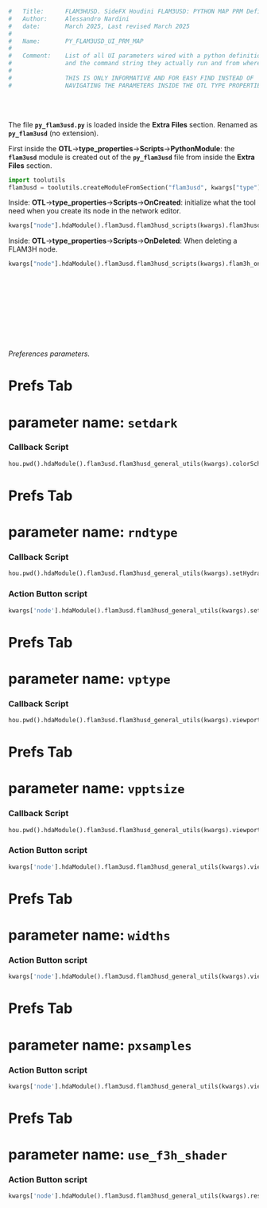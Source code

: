 

```python
#   Title:      FLAM3HUSD. SideFX Houdini FLAM3USD: PYTHON MAP PRM Definitions
#   Author:     Alessandro Nardini
#   date:       March 2025, Last revised March 2025
#
#   Name:       PY_FLAM3USD_UI_PRM_MAP
#
#   Comment:    List of all UI parameters wired with a python definition
#               and the command string they actually run and from where.
#
#               THIS IS ONLY INFORMATIVE AND FOR EASY FIND INSTEAD OF
#               NAVIGATING THE PARAMETERS INSIDE THE OTL TYPE PROPERTIES WINDOW.
```


<br>
<br>



The file **`py_flam3usd.py`** is loaded inside the **Extra Files** section. Renamed as **`py_flam3usd`** (no extension).

First inside the **OTL**->**type_properties**->**Scripts**->**PythonModule**:
the **`flam3usd`** module is created out of the **`py_flam3usd`** file from inside the **Extra Files** section.

```python
import toolutils
flam3usd = toolutils.createModuleFromSection("flam3usd", kwargs["type"], "py_flam3usd")
```

Inside: **OTL**->**type_properties**->**Scripts**->**OnCreated**:
initialize what the tool need when you create its node in the network editor.
```python
kwargs["node"].hdaModule().flam3usd.flam3husd_scripts(kwargs).flam3husd_on_create()
```

Inside: **OTL**->**type_properties**->**Scripts**->**OnDeleted**:
When deleting a FLAM3H node.
```python
kwargs["node"].hdaModule().flam3usd.flam3husd_scripts(kwargs).flam3h_on_deleted()
```

<br>
<br>
<br>
<br>
<br>
<br>
<br>
<br>

_Preferences parameters._

# Prefs Tab
# parameter name:    `setdark`
### Callback Script
```python
hou.pwd().hdaModule().flam3usd.flam3husd_general_utils(kwargs).colorSchemeDark()
```
# Prefs Tab
# parameter name:    `rndtype`
### Callback Script
```python
hou.pwd().hdaModule().flam3usd.flam3husd_general_utils(kwargs).setHydraRenderer()
```
### Action Button script
```python
kwargs['node'].hdaModule().flam3usd.flam3husd_general_utils(kwargs).setHydraRenderer()
```
# Prefs Tab
# parameter name:    `vptype`
### Callback Script
```python
hou.pwd().hdaModule().flam3usd.flam3husd_general_utils(kwargs).viewportParticleDisplay()
```
# Prefs Tab
# parameter name:    `vpptsize`
### Callback Script
```python
hou.pwd().hdaModule().flam3usd.flam3husd_general_utils(kwargs).viewportParticleSize()
```
### Action Button script
```python
kwargs['node'].hdaModule().flam3usd.flam3husd_general_utils(kwargs).viewportParticleSize(1.0)
```
# Prefs Tab
# parameter name:    `widths`
### Action Button script
```python
kwargs['node'].hdaModule().flam3usd.flam3husd_general_utils(kwargs).viewportParticleSize(1.0, 'widths')
```
# Prefs Tab
# parameter name:    `pxsamples`
### Action Button script
```python
kwargs['node'].hdaModule().flam3usd.flam3husd_general_utils(kwargs).viewportParticleSize(128, 'pxsamples')
```
# Prefs Tab
# parameter name:    `use_f3h_shader`
### Action Button script
```python
kwargs['node'].hdaModule().flam3usd.flam3husd_general_utils(kwargs).reset_flam3h_shader()
```
